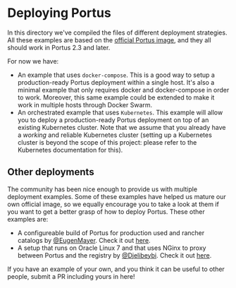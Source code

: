 # Deploying Portus

In this directory we've compiled the files of different deployment
strategies. All these examples are based on the
[official Portus image](https://github.com/openSUSE/docker-containers/tree/master/derived_images/portus),
and they all should work in Portus 2.3 and later.

For now we have:

- An example that uses `docker-compose`. This is a good way to setup a
  production-ready Portus deployment within a single host. It's also a minimal
  example that only requires docker and docker-compose in order to
  work. Moreover, this same example could be extended to make it work in
  multiple hosts through Docker Swarm.
- An orchestrated example that uses `Kubernetes`. This example will allow you to
  deploy a production-ready Portus deployment on top of an existing Kubernetes
  cluster. Note that we assume that you already have a *working* and reliable
  Kubernetes cluster (setting up a Kubernetes cluster is beyond the scope of
  this project: please refer to the Kubernetes documentation for this).

## Other deployments

The community has been nice enough to provide us with multiple deployment
examples. Some of these examples have helped us mature our own official image,
so we equally encourage you to take a look at them if you want to get a better
grasp of how to deploy Portus. These other examples are:

- A configureable build of Portus for production used and rancher catalogs
  by [@EugenMayer](https://github.com/EugenMayer). Check it out
  [here](https://github.com/EugenMayer/docker-image-portus).
- A setup that runs on Oracle Linux 7 and that uses NGinx to proxy between
  Portus and the registry by [@Djelibeybi](https://github.com/Djelibeybi/). Check
  it out [here](https://github.com/Djelibeybi/Portus-On-OracleLinux7).

If you have an example of your own, and you think it can be useful to other
people, submit a PR including yours in here!
